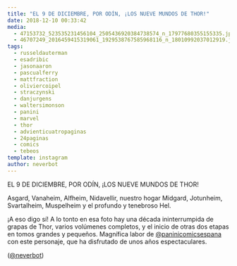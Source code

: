```yaml
---
title: "EL 9 DE DICIEMBRE, POR ODÍN, ¡LOS NUEVE MUNDOS DE THOR!"
date: 2018-12-10 00:33:42
media: 
  - 47153732_523535231456104_2505436920384738574_n_17977680355155335.jpg
  - 46707249_2016459415319061_1929538767585968116_n_18010992037012919.jpg
tags: 
  - russeldauterman
  - esadribic
  - jasonaaron
  - pascualferry
  - mattfraction
  - oliviercoipel
  - straczynski
  - danjurgens
  - waltersimonson
  - panini
  - marvel
  - thor
  - advienticuatropaginas
  - 24paginas
  - comics
  - tebeos
template: instagram
author: neverbot
---
```


EL 9 DE DICIEMBRE, POR ODÍN, ¡LOS NUEVE MUNDOS DE THOR!


Asgard, Vanaheim, Alfheim, Nidavellir, nuestro hogar Midgard, Jotunheim, Svartalheim, Muspelheim y el profundo y tenebroso Hel.


¡A eso digo sí! A lo tonto en esa foto hay una década ininterrumpida de grapas de Thor, varios volúmenes completos, y el inicio de otras dos etapas en tomos grandes y pequeños. Magnífica labor de [@paninicomicsespana](https://instagram.com/paninicomicsespana) con este personaje, que ha disfrutado de unos años espectaculares.


([@neverbot](https://instagram.com/neverbot))



